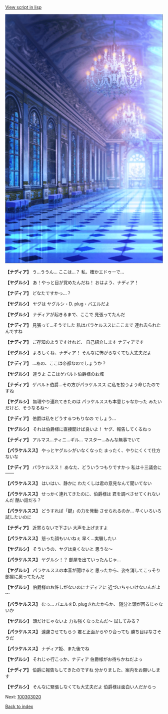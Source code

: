 [View script in lisp](../scripts/100303010.txt)

![mamon_room.png](../images/backgrounds/mamon_room.png)

**【ナディア】**
う…ううん…
ここは…？
私、確かエドゥーで…

**【ヤグルシ】**
あ！やっと目が覚めたんだね！
おはよう、ナディア！

**【ナディア】**
どなたですかっ…？

**【ヤグルシ】**
ヤグは
ヤグルシ・D. plug・バエルだよ

**【ヤグルシ】**
ナディアが起きるまで、ここで
見張ってたんだ

**【ナディア】**
見張って…そうでした
私はパラケルススにここまで
連れ去られたんですね

**【ナディア】**
ご存知のようですけれど、
自己紹介します
ナディアです

**【ヤグルシ】**
よろしくね、ナディア！
そんなに怖がらなくても大丈夫だよ

**【ナディア】**
…あの、ここは帝都なのでしょうか？

**【ヤグルシ】**
違うよ
ここはゲバルト伯爵様のお城

**【ナディア】**
ゲバルト伯爵…その方がパラケルスス
に私を掠うよう命じたのですね

**【ヤグルシ】**
無理やり連れてきたのは
パラケルススも本意じゃなかった
みたいだけど、そうなるね～

**【ナディア】**
伯爵は私をどうするつもりなの
でしょう…

**【ヤグルシ】**
それは伯爵様に直接聞けば良いよ！
ヤグ、報告してくるねっ

**【ナディア】**
アルマス…ティニ…ギル…
マスター…みんな無事でいて

**【パラケルスス】**
やっとヤグルシがいなくなった
まったく、やりにくくて仕方ないな

**【ナディア】**
パラケルスス！
あなた、どういうつもりですかっ
私は十三議会に――

**【パラケルスス】**
はいはい、静かに
わたくしは君の意見なんて聞いてない

**【パラケルスス】**
せっかく連れてきたのに、伯爵様は
君を調べさせてくれないんだ
酷い話だろ？

**【パラケルスス】**
どうすれば「鍵」の力を発動
させられるのか…
早くいろいろ試したいのに

**【ナディア】**
近寄らないで下さい
大声を上げますよ

**【パラケルスス】**
怒った顔もいいねぇ
早く…実験したい

**【ヤグルシ】**
そういうの、ヤグは良くないと
思うな～

**【パラケルスス】**
ヤグルシ！？
部屋を出ていったんじゃ…

**【ヤグルシ】**
パラケルススの本音が聞けると
思ったから、姿を消してこっそり
部屋に戻ってたんだ

**【ヤグルシ】**
伯爵様のお許しがないのにナディアに
近づいちゃいけないんだよ～

**【パラケルスス】**
むっ…
バエルをD. plugされたからか、
随分と頭が回るじゃないか

**【ヤグルシ】**
頭だけじゃないよ
力も強くなったんだ～
試してみる？

**【パラケルスス】**
遠慮させてもらう
君と正面からやり合っても
勝ち目はなさそうだ

**【パラケルスス】**
ナディア姫、また後でね

**【ヤグルシ】**
それじゃ行こっか、ナディア
伯爵様がお待ちかねだよっ

**【ナディア】**
伯爵に報告もしてきたのですね
分かりました、案内をお願いします

**【ヤグルシ】**
そんなに緊張しなくても大丈夫だよ
伯爵様は面白い人だからっ


Next: [100303020](100303020.md)

[Back to index](index.md)
